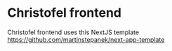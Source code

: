 # Christofel frontend
Christofel frontend uses this NextJS template https://github.com/martinstepanek/next-app-template
